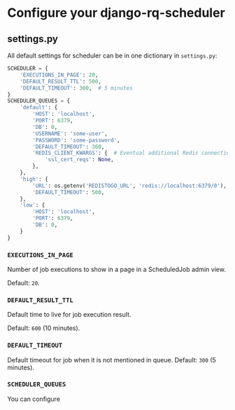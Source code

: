 # Configure your django-rq-scheduler

## settings.py

All default settings for scheduler can be in one dictionary in `settings.py`:

```python
SCHEDULER = {
    'EXECUTIONS_IN_PAGE': 20,
    'DEFAULT_RESULT_TTL': 500,
    'DEFAULT_TIMEOUT': 300,  # 5 minutes
}
SCHEDULER_QUEUES = {
    'default': {
        'HOST': 'localhost',
        'PORT': 6379,
        'DB': 0,
        'USERNAME': 'some-user',
        'PASSWORD': 'some-password',
        'DEFAULT_TIMEOUT': 360,
        'REDIS_CLIENT_KWARGS': {  # Eventual additional Redis connection arguments
            'ssl_cert_reqs': None,
        },
    },   
    'high': {
        'URL': os.getenv('REDISTOGO_URL', 'redis://localhost:6379/0'),  # If you're on Heroku
        'DEFAULT_TIMEOUT': 500,
    },
    'low': {
        'HOST': 'localhost',
        'PORT': 6379,
        'DB': 0,
    }
}
```

### `EXECUTIONS_IN_PAGE`

Number of job executions to show in a page in a ScheduledJob admin view.

Default: `20`.

### `DEFAULT_RESULT_TTL`

Default time to live for job execution result.

Default: `600` (10 minutes).

### `DEFAULT_TIMEOUT`

Default timeout for job when it is not mentioned in queue.
Default: `300` (5 minutes).

### `SCHEDULER_QUEUES`
You can configure